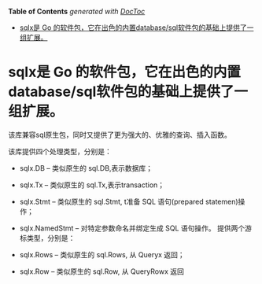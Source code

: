 <!-- START doctoc generated TOC please keep comment here to allow auto update -->
<!-- DON'T EDIT THIS SECTION, INSTEAD RE-RUN doctoc TO UPDATE -->
**Table of Contents**  *generated with [DocToc](https://github.com/thlorenz/doctoc)*

- [sqlx是 Go 的软件包，它在出色的内置database/sql软件包的基础上提供了一组扩展。](#sqlx%E6%98%AF-go-%E7%9A%84%E8%BD%AF%E4%BB%B6%E5%8C%85%E5%AE%83%E5%9C%A8%E5%87%BA%E8%89%B2%E7%9A%84%E5%86%85%E7%BD%AEdatabasesql%E8%BD%AF%E4%BB%B6%E5%8C%85%E7%9A%84%E5%9F%BA%E7%A1%80%E4%B8%8A%E6%8F%90%E4%BE%9B%E4%BA%86%E4%B8%80%E7%BB%84%E6%89%A9%E5%B1%95)

<!-- END doctoc generated TOC please keep comment here to allow auto update -->

# sqlx是 Go 的软件包，它在出色的内置database/sql软件包的基础上提供了一组扩展。

该库兼容sql原生包，同时又提供了更为强大的、优雅的查询、插入函数。

该库提供四个处理类型，分别是：

- sqlx.DB – 类似原生的 sql.DB,表示数据库；
- sqlx.Tx – 类似原生的 sql.Tx,表示transaction；
- sqlx.Stmt – 类似原生的 sql.Stmt, t准备 SQL 语句(prepared statemen)操作；
- sqlx.NamedStmt – 对特定参数命名并绑定生成 SQL 语句操作。
提供两个游标类型，分别是：

- sqlx.Rows – 类似原生的 sql.Rows, 从 Queryx 返回；
- sqlx.Row  – 类似原生的 sql.Row, 从 QueryRowx 返回